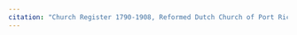 ```yaml
---
citation: "Church Register 1790-1908, Reformed Dutch Church of Port Richmond, p25. Digitally photographed by Kathleen Langdon and used with permission via personal correspondence 05 Feb 2023."
---
```



